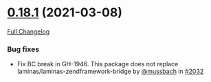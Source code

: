 # [0.18.1](https://github.com/PHPOffice/PHPWord/tree/0.18.1) (2021-03-08)

[Full Changelog](https://github.com/PHPOffice/PHPWord/compare/0.18.0...0.18.1)

### Bug fixes
- Fix BC break in GH-1946. 
    This package does not replace laminas/laminas-zendframework-bridge by [@mussbach](https://github.com/mussbach) in [#2032](https://github.com/PHPOffice/PHPWord/pull/2032)